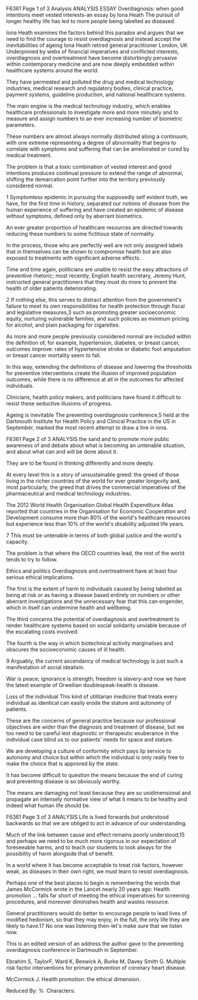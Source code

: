 F6361 Page 1 of 3 Analysis ANALYSIS ESSAY Overdiagnosis: when good intentions meet vested interests-an essay by Iona Heath The pursuit of longer healthy life has led to more people being labelled as diseased.

Iona Heath examines the factors behind this paradox and argues that we need to find the courage to resist overdiagnosis and instead accept the inevitabilities of ageing Iona Heath retired general practitioner London, UK Underpinned by webs of financial imperatives and conflicted interests, overdiagnosis and overtreatment have become disturbingly pervasive within contemporary medicine and are now deeply embedded within healthcare systems around the world.

They have permeated and polluted the drug and medical technology industries, medical research and regulatory bodies, clinical practice, payment systems, guideline production, and national healthcare systems.

The main engine is the medical technology industry, which enables healthcare professionals to investigate more and more minutely and to measure and assign numbers to an ever increasing number of biometric parameters.

These numbers are almost always normally distributed along a continuum, with one extreme representing a degree of abnormality that begins to correlate with symptoms and suffering that can be ameliorated or cured by medical treatment.

The problem is that a toxic combination of vested interest and good intentions produces continual pressure to extend the range of abnormal, shifting the demarcation point further into the territory previously considered normal.

1 Symptomless epidemic In pursuing the supposedly self evident truth, we have, for the first time in history, separated our notions of disease from the human experience of suffering and have created an epidemic of disease without symptoms, defined only by aberrant biometrics.

An ever greater proportion of healthcare resources are directed towards reducing these numbers to some fictitious state of normality.

In the process, those who are perfectly well are not only assigned labels that in themselves can be shown to compromise health but are also exposed to treatments with significant adverse effects.

Time and time again, politicians are unable to resist the easy attractions of preventive rhetoric; most recently, English health secretary, Jeremy Hunt, instructed general practitioners that they must do more to prevent the health of older patients deteriorating.

2 If nothing else, this serves to distract attention from the government's failure to meet its own responsibilities for health protection through fiscal and legislative measures,3 such as promoting greater socioeconomic equity, nurturing vulnerable families, and such policies as minimum pricing for alcohol, and plain packaging for cigarettes.

As more and more people previously considered normal are included within the definition of, for example, hypertension, diabetes, or breast cancer, outcomes improve: rates of hypertensive stroke or diabetic foot amputation or breast cancer mortality seem to fall.

In this way, extending the definitions of disease and lowering the thresholds for preventive interventions create the illusion of improved population outcomes, while there is no difference at all in the outcomes for affected individuals.

Clinicians, health policy makers, and politicians have found it difficult to resist these seductive illusions of progress.

Ageing is inevitable The preventing overdiagnosis conference,5 held at the Dartmouth Institute for Health Policy and Clinical Practice in the US in September, marked the most recent attempt to draw a line in iona.

F6361 Page 2 of 3 ANALYSIS the sand and to promote more public awareness of and debate about what is becoming an untenable situation, and about what can and will be done about it.

They are to be found in thinking differently and more deeply.

At every level this is a story of unsustainable greed: the greed of those living in the richer countries of the world for ever greater longevity and, most particularly, the greed that drives the commercial imperatives of the pharmaceutical and medical technology industries.

The 2012 World Health Organisation Global Health Expenditure Atlas reported that countries in the Organisation for Economic Cooperation and Development consume more than 80% of the world's healthcare resources but experience less than 10% of the world's disability adjusted life years.

7 This must be untenable in terms of both global justice and the world's capacity.

The problem is that where the OECD countries lead, the rest of the world tends to try to follow.

Ethics and politics Overdiagnosis and overtreatment have at least four serious ethical implications.

The first is the extent of harm to individuals caused by being labelled as being at risk or as having a disease based entirely on numbers or other aberrant investigations and the unnecessary fear that this can engender, which in itself can undermine health and wellbeing.

The third concerns the potential of overdiagnosis and overtreatment to render healthcare systems based on social solidarity unviable because of the escalating costs involved.

The fourth is the way in which biotechnical activity marginalises and obscures the socioeconomic causes of ill health.

9 Arguably, the current ascendancy of medical technology is just such a manifestation of social idealism.

War is peace; ignorance is strength; freedom is slavery-and now we have the latest example of Orwellian doublespeak-health is disease.

Loss of the individual This kind of utilitarian medicine that treats every individual as identical can easily erode the stature and autonomy of patients.

These are the concerns of general practice because our professional objectives are wider than the diagnosis and treatment of disease, but we too need to be careful lest diagnostic or therapeutic exuberance in the individual case blind us to our patients' needs for space and stature.

We are developing a culture of conformity which pays lip service to autonomy and choice but within which the individual is only really free to make the choice that is approved by the state.

It has become difficult to question the means because the end of curing and preventing disease is so obviously worthy.

The means are damaging not least because they are so unidimensional and propagate an intensely normative view of what it means to be healthy and indeed what human life should be.

F6361 Page 3 of 3 ANALYSIS Life is lived forwards but understood backwards so that we are obliged to act in advance of our understanding.

Much of the link between cause and effect remains poorly understood,15 and perhaps we need to be much more rigorous in our expectation of foreseeable harms, and to teach our students to look always for the possibility of harm alongside that of benefit.

In a world where it has become acceptable to treat risk factors, however weak, as diseases in their own right, we must learn to resist overdiagnosis.

Perhaps one of the best places to begin is remembering the words that James McCormick wrote in the Lancet nearly 20 years ago: Health promotion ... falls far short of meeting the ethical imperatives for screening procedures, and moreover diminishes health and wastes resource.

General practitioners would do better to encourage people to lead lives of modified hedonism, so that they may enjoy, in the full, the only life they are likely to have.17 No one was listening then-let's make sure that we listen now.

This is an edited version of an address the author gave to the preventing overdiagnosis conference in Dartmouth in September.

Ebrahim S, TaylorF, Ward K, Beswick A, Burke M, Davey Smith G. Multiple risk factor interventions for primary prevention of coronary heart disease.

McCormick J. Health promotion: the ethical dimension.

Reduced By: %  Characters: